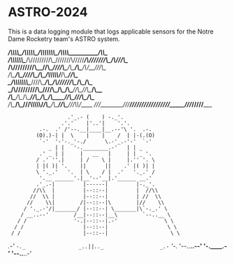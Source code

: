# ASTRO-2024

This is a data logging module that logs applicable sensors for the Notre Dame Rocketry team's ASTRO system.

_____/\\\\\\\\\________/\\\\\\\\\\\____/\\\\\\\\\\\\\\\____/\\\\\\\\\___________/\\\\\______        
 ___/\\\\\\\\\\\\\____/\\\/////////\\\_\///////\\\/////___/\\\///////\\\_______/\\\///\\\____       
  __/\\\/////////\\\__\//\\\______\///________\/\\\_______\/\\\_____\/\\\_____/\\\/__\///\\\__      
   _\/\\\_______\/\\\___\////\\\_______________\/\\\_______\/\\\\\\\\\\\/_____/\\\______\//\\\_     
    _\/\\\\\\\\\\\\\\\______\////\\\____________\/\\\_______\/\\\//////\\\____\/\\\_______\/\\\_    
     _\/\\\/////////\\\_________\////\\\_________\/\\\_______\/\\\____\//\\\___\//\\\______/\\\__   
      _\/\\\_______\/\\\__/\\\______\//\\\________\/\\\_______\/\\\_____\//\\\___\///\\\__/\\\____  
       _\/\\\_______\/\\\_\///\\\\\\\\\\\/_________\/\\\_______\/\\\______\//\\\____\///\\\\\/_____ 
        _\///________\///____\///////////___________\///________\///________\///_______\/////_______
                                
                       .'_.- (    ) -._'.
                     .'.'    |'..'|    '.'.
              .-.  .' /'--.__|____|__.--'\ '.  .-.
             (O).)-| |  \    |    |    /  | |-(.(O)
              `-'  '-'-._'-./      \.-'_.-'-'  `-'
                 _ | |   '-.________.-'   | | _
              .' _ | |     |   __   |     | | _ '.
             / .' ''.|     | /    \ |     |.'' '. \
             | |( )| '.    ||      ||    .' |( )| |
             \ '._.'   '.  | \    / |  .'   '._.' /
              '.__ ______'.|__'--'__|.'______ __.'
             .'_.-|         |------|         |-._'.
            //\\  |         |--::--|         |  //\\
           //  \\ |         |--::--|         | //  \\
          //    \\|        /|--::--|\        |//    \\
         / '._.-'/|_______/ |--::--| \_______|\`-._.' \
        / __..--'        /__|--::--|__\        `--..__ \
       / /               '-.|--::--|.-'               \ \
      / /                   |--::--|                   \ \
     / /                    |--::--|                    \ \
 _.-'  `-._                 _..||.._                  _.-` '-._
'--..__..--'               '-.____.-'                '--..__..-'
